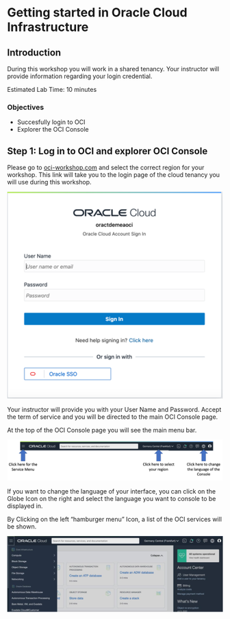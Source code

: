 # Getting started in Oracle Cloud Infrastructure

## Introduction

During this workshop you will work in a shared tenancy. Your instructor will provide information regarding your login
credential.

Estimated Lab Time: 10 minutes

### Objectives
* Succesfully login to OCI
* Explorer the OCI Console

## **Step 1**: Log in to OCI and explorer OCI Console

Please go to [oci-workshop.com](https://www.oci-workshop.com/login) and select the correct region for your workshop. This link will take you to the login page of the cloud tenancy you will use during this workshop.

![](images/oci-login.png " ")

Your instructor will provide you with your User Name and Password. Accept the term of service and you will be directed to the main OCI Console page.

At the top of the OCI Console page you will see the main menu bar.

![](images/oci-menu.png " ")

If you want to change the language of your interface, you can click on the Globe Icon on the right and select the language you want to console to be displayed in.

By Clicking on the left “hamburger menu” Icon, a list of the OCI services will be shown.

![](images/oci-services.png " ")
